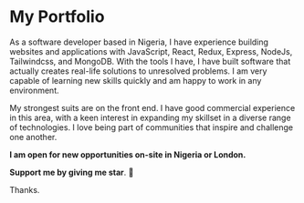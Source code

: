 # My Portfolio

As a software developer based in Nigeria, I have experience building websites and applications with JavaScript, React, Redux, Express, NodeJs, Tailwindcss, and MongoDB. With the tools I have, I have built software that actually creates real-life solutions to unresolved problems. I am very capable of learning new skills quickly and am happy to work in any environment.

My strongest suits are on the front end. I have good commercial experience in this area, with a keen interest in expanding my skillset in a diverse range of technologies. I love being part of communities that inspire and challenge one another.

**I am open for new opportunities on-site in Nigeria or London.**

**Support me by giving me star**. 🌟

Thanks.
